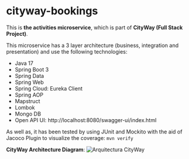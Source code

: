 # cityway-bookings

This is **the activities microservice**, which is part of **CityWay (Full Stack Project)**.

This microservice has a 3 layer architecture (business, integration and presentation) and use the following technologies:

- Java 17
- Spring Boot 3
- Spring Data
- Spring Web
- Spring Cloud: Eureka Client
- Spring AOP
- Mapstruct
- Lombok
- Mongo DB
- Open API UI: [](http://localhost:8080/swagger-ui/index.html)http://localhost:8080/swagger-ui/index.html

As well as, it has been tested by using JUnit and Mockito with the aid of Jacoco Plugin to
visualize the coverage: ```mvn verify```

**CityWay Architecture Diagram**:
![Arquitectura CityWay](https://github.com/albabatista/cityway-activities/assets/83827688/5436e200-7d86-4a35-b125-bce52d136d1a)
